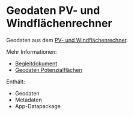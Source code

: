 # Geodaten PV- und Windflächenrechner

Geodaten aus dem [PV- und Windflächenrechner](https://www.agora-energiewende.de/service/pv-und-windflaechenrechner/).

Mehr Informationen:

- [Begleitdokument](https://zenodo.org/record/6794558)
- [Geodaten Potenzialflächen](https://zenodo.org/record/6728382)

Enthält:

- Geodaten
- Metadaten
- App-Datapackage

